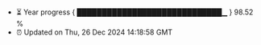 - ⏳ Year progress { █████████████████████████████▁ } 98.52 %
- ⏰ Updated on Thu, 26 Dec 2024 14:18:58 GMT

